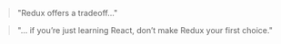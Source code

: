 > "Redux offers a tradeoff..."

> "... if you’re just learning React, don’t make Redux your first choice."
